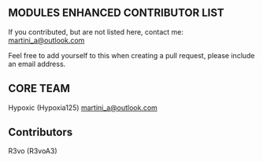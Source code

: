 ## MODULES ENHANCED CONTRIBUTOR LIST
If you contributed, but are not listed here, contact me:
<martini_a@outlook.com>

Feel free to add yourself to this when creating a pull
request, please include an email address.

## CORE TEAM
Hypoxic (Hypoxia125) <martini_a@outlook.com>


## Contributors
R3vo (R3voA3)